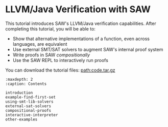 # LLVM/Java Verification with SAW

This tutorial introduces SAW's LLVM/Java verification capabilities.
After completing this tutorial, you will be able to:

- Show that alternative implementations of a function, even across languages,
  are equivalent
- Use external SMT/SAT solvers to augment SAW's internal proof system
- Write proofs in SAW _compositionally_
- Use the SAW REPL to interactively run proofs

You can download the tutorial files: <path:code.tar.gz>

```{toctree}
:maxdepth: 2
:caption: Contents

introduction
example-find-first-set
using-smt-lib-solvers
external-sat-solvers
compositional-proofs
interactive-interpreter
other-examples
```
